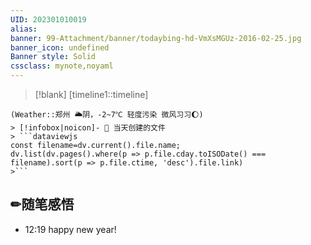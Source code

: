 ```yaml
---
UID: 202301010019 
alias:
banner: 99-Attachment/banner/todaybing-hd-VmXsMGUz-2016-02-25.jpg
banner_icon: undefined
Banner style: Solid
cssclass: mynote,noyaml
---
```

> [!blank] 
> [timeline1::timeline]
```ad-flex
(Weather::郑州 🌥阴，-2~7℃ 轻度污染 微风习习🌔)
> [!infobox|noicon]- 🔖 当天创建的文件
> ```dataviewjs 
const filename=dv.current().file.name;
dv.list(dv.pages().where(p => p.file.cday.toISODate() === filename).sort(p => p.file.ctime, 'desc').file.link) 
>```
```
## ✏随笔感悟
- 12:19 happy new year!